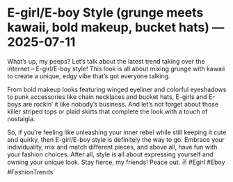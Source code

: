 # E-girl/E-boy Style (grunge meets kawaii, bold makeup, bucket hats) — 2025-07-11

What’s up, my peeps? Let’s talk about the latest trend taking over the internet – E-girl/E-boy style! This look is all about mixing grunge with kawaii to create a unique, edgy vibe that’s got everyone talking.

From bold makeup looks featuring winged eyeliner and colorful eyeshadows to punk accessories like chain necklaces and bucket hats, E-girls and E-boys are rockin’ it like nobody’s business. And let’s not forget about those killer striped tops or plaid skirts that complete the look with a touch of nostalgia.

So, if you’re feeling like unleashing your inner rebel while still keeping it cute and quirky, then E-girl/E-boy style is definitely the way to go. Embrace your individuality, mix and match different pieces, and above all, have fun with your fashion choices. After all, style is all about expressing yourself and owning your unique look. Stay fierce, my friends! Peace out. ✌️ #Egirl #Eboy #FashionTrends